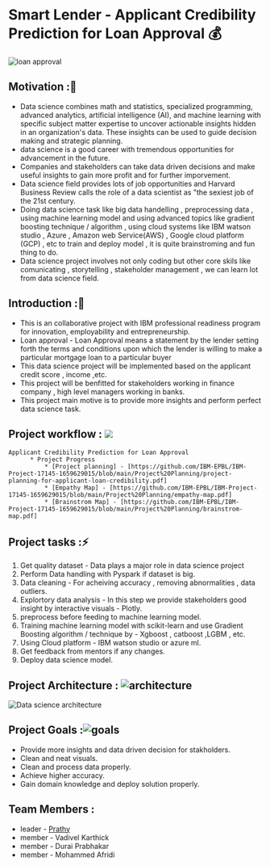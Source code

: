# Smart Lender - Applicant Credibility Prediction for Loan Approval :moneybag:
![loan approval](https://c.tenor.com/VgMCLsMYxhQAAAAC/loan.gif)

## Motivation ::muscle:

- Data science combines math and statistics, specialized programming, advanced analytics, artificial intelligence (AI), and machine learning with specific subject matter expertise to uncover actionable insights hidden in an organization's data. These insights can be used to guide decision making and strategic planning.
-  data science is a good career with tremendous opportunities for advancement in the future.
-  Companies and stakeholders can take data driven decisions and make useful insights to gain more profit and for further imporvement.
-  Data science field provides lots of job opportunities and  Harvard Business Review calls the role of a data scientist as "the sexiest job of the 21st century.
-  Doing data science task like big data handelling , preprocessing data , using machine learning model and using advanced topics like gradient boosting technique / algorithm , using cloud systems like IBM watson studio , Azure , Amazon web Service(AWS) , Google cloud platform (GCP) , etc to train and deploy model , it is quite brainstroming  and fun thing to do.
-  Data science project involves not only coding but other core skils like comunicating , storytelling , stakeholder management , we can learn lot from data science field.

## Introduction ::construction_worker:
- This is an collaborative project with IBM professional readiness
program for innovation, employability and entrepreneurship.
- Loan approval - Loan Approval means a statement by the lender setting forth the terms and conditions upon which the lender is willing to make a particular mortgage loan to a particular buyer
- This data science project will be implemented based on the applicant credit score , income ,etc.
- This project will be benfitted for stakeholders working in finance company , high level managers working in banks.
- This project main motive is to provide more insights and perform perfect data science task.

## Project workflow : ![](https://im4.ezgif.com/tmp/ezgif-4-0adc3a9409.webp)
    Applicant Credibility Prediction for Loan Approval
          * Project Progress
              * [Project planning] - [https://github.com/IBM-EPBL/IBM-Project-17145-1659629015/blob/main/Project%20Planning/project-planning-for-applicant-loan-credibility.pdf]
              * [Empathy Map] - [https://github.com/IBM-EPBL/IBM-Project-17145-1659629015/blob/main/Project%20Planning/empathy-map.pdf]
              * [Brainstrom Map] - [https://github.com/IBM-EPBL/IBM-Project-17145-1659629015/blob/main/Project%20Planning/brainstrom-map.pdf]

## Project tasks ::zap:
1. Get quality dataset - Data plays a major role in data science project
2. Perform Data handling with Pyspark if dataset is big.
3. Data cleaning - For acheiving accuracy , removing abnormalities , data outliers.
4. Explortory data analysis - In this step we provide stakeholders good insight by interactive visuals - Plotly.
5. preprocess before feeding to machine learning model.
6. Training machine learning model with scikit-learn and use Gradient Boosting algorithm / technique by - Xgboost , catboost ,LGBM , etc.
7. Using Cloud platform - IBM watson studio or azure ml.
8. Get feedback from mentors if any changes.
9. Deploy data science model.

## Project Architecture : ![architecture](https://im4.ezgif.com/tmp/ezgif-4-969ec08789.gif) 
![Data science architecture](https://ashutoshtripathicom.files.wordpress.com/2021/08/image-3.png)

## Project Goals :![goals](https://im4.ezgif.com/tmp/ezgif-4-e92c7308fa.gif)
- Provide more insights and data driven decision for stakholders.
- Clean and neat visuals.
- Clean and process data properly.
- Achieve higher accuracy.
- Gain domain knowledge and deploy solution properly.

## Team Members : 
- leader - [Prathy](https://www.linkedin.com/in/prathy-p-395293228/)
- member - Vadivel Karthick
- member - Durai Prabhakar
- member - Mohammed Afridi
